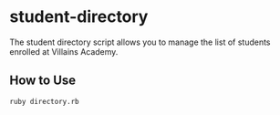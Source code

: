 # student-directory #

The student directory script allows you to manage the list of  students enrolled at Villains Academy.

## How to Use ##

```shell
ruby directory.rb
```
